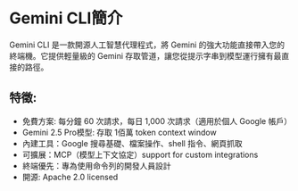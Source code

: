 # Gemini CLI簡介

Gemini CLI 是一款開源人工智慧代理程式，將 Gemini 的強大功能直接帶入您的終端機。它提供輕量級的 Gemini 存取管道，讓您從提示字串到模型運行擁有最直接的路徑。

## 特徵:

- 免費方案: 每分鐘 60 次請求，每日 1,000 次請求（適用於個人 Google 帳戶）
- Gemini 2.5 Pro模型: 存取 1佰萬 token context window
- 內建工具：Google 搜尋基礎、檔案操作、shell 指令、網頁抓取
- 可擴展：MCP（模型上下文協定）support for custom integrations
- 終端優先：專為使用命令列的開發人員設計
- 開源: Apache 2.0 licensed